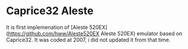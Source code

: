 # Caprice32 Aleste

It is first implemenation of [Aleste 520EX](https://github.com/hww/Aleste520EX Aleste 520EX) emulator based on Caprice32. It was coded at 2007, i did not updated it from that time. 

